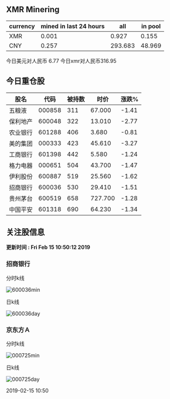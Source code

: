 ## XMR Minering

|currency|mined in last 24 hours|all|in pool|
|---|---|---|---|
|XMR|0.001|0.927|0.155|
|CNY|0.257|293.683|48.969|

今日美元对人民币 6.77	今日xmr对人民币316.95


## 今日重仓股 

|股名|代码|被持数|时价|涨跌%|
|---|---|---|---|---|
|五粮液|000858|311|67.000|-1.41|
|保利地产|600048|322|13.010|-2.77|
|农业银行|601288|406|3.680|-0.81|
|美的集团|000333|423|45.610|-3.27|
|工商银行|601398|442|5.580|-1.24|
|格力电器|000651|504|43.700|-1.47|
|伊利股份|600887|519|25.560|-1.62|
|招商银行|600036|530|29.410|-1.51|
|贵州茅台|600519|658|727.700|-1.28|
|中国平安|601318|690|64.230|-1.34|

## 关注股信息
**更新时间 : Fri Feb 15 10:50:12 2019**
### 招商银行 
分时k线

![600036min](http://image.sinajs.cn/newchart/min/n/sh600036.gif)

日k线

![600036day](http://image.sinajs.cn/newchart/daily/n/sh600036.gif)

### 京东方Ａ 
分时k线

![000725min](http://image.sinajs.cn/newchart/min/n/sz000725.gif)

日k线

![000725day](http://image.sinajs.cn/newchart/daily/n/sz000725.gif)

2019-02-15 10:50